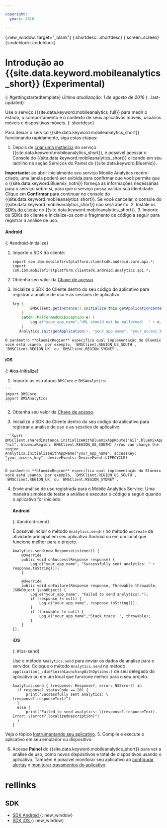 ```yaml
---

copyright:
  years: 2016

---
```

{:new_window: target="_blank"}
{:shortdesc: .shortdesc}
{:screen:.screen}
{:codeblock:.codeblock}

# Introdução ao {{site.data.keyword.mobileanalytics_short}} (Experimental)  

{: #gettingstartedtemplate}
*Última atualização: 1 de agosto de 2016*
{: .last-updated}

Use o serviço {{site.data.keyword.mobileanalytics_full}} para medir o estado, o comportamento e o contexto de seus aplicativos móveis, usuários móveis e dispositivos móveis.
{: shortdesc}

Para deixar o serviço {{site.data.keyword.mobileanalytics_short}} funcionando rapidamente, siga estas etapas:

1. Depois de [criar uma instância](https://console.{DomainName}/docs/services/reqnsi.html#req_instance) do serviço {{site.data.keyword.mobileanalytics_short}}, é possível acessar o Console do {{site.data.keyword.mobileanalytics_short}} clicando em seu ladrilho na seção Serviços do Painel do {{site.data.keyword.Bluemix}}.

  **Importante:** ao abrir inicialmente seu
serviço Mobile Analytics recém-criado, uma janela poderá ser exibida
para confirmar que você permite que o {{site.data.keyword.Bluemix_notm}} forneça as informações necessárias para o serviço sobre si, para que o serviço possa validar sua identidade. Clique em **Confirmar** para continuar no console do {{site.data.keyword.mobileanalytics_short}}. Se você cancelar, o console do {{site.data.keyword.mobileanalytics_short}} não será aberto.
2. Instale os [SDKs do cliente](install-client-sdk.html) do {{site.data.keyword.mobileanalytics_short}}.
3. Importe os SDKs do cliente e inicialize-os com o fragmento de código a seguir para registrar a análise de uso.
  #### Android
  {: #android-initialize}
  1. Importe o SDK do cliente:
		
		```
		import com.ibm.mobilefirstplatform.clientsdk.android.core.api.*;
		import com.ibm.mobilefirstplatform.clientsdk.android.analytics.api.*;
		```

  2. Obtenha seu valor da [Chave de acesso](sdk.html#analytics-clientkey).
  3. Inicialize o SDK do Cliente dentro do seu código do aplicativo para registrar a
análise de uso e as sessões de aplicativo.
		
		```Java
		try {
		        BMSClient.getInstance().initialize(this.getApplicationContext(), "", "", BMSClient.REGION_US_SOUTH);
			}
			catch (MalformedURLException e) {
		        Log.e("your_app_name","URL should not be malformed:  " + e.getLocalizedMessage());
		    }
		   Analytics.init(getApplication(), "your_app_name", "your_access_key", Analytics.DeviceEvent.LIFECYCLE);
		```
    O parâmetro **bluemixRegion** especifica qual implementação do Bluemix você está usando, por exemplo, `BMSClient.REGION_US_SOUTH`, `BMSClient.REGION_UK` ou `BMSClient.REGION_SYDNEY`.

  #### iOS
  {: #ios-initialize}
  1. Importe as estruturas `BMSCore` e `BMSAnalytics`:

    ```
    import BMSCore
    import BMSAnalytics
    ```

  2. Obtenha seu valor da [Chave de acesso](sdk.html#analytics-clientkey).

  3. Inicialize o SDK do Cliente dentro do seu código do aplicativo para registrar a
análise de uso e as sessões de aplicativo.
	
	```Swift
	BMSClient.sharedInstance.initializeWithBluemixAppRoute("nil",bluemixAppGUID: "nil", bluemixRegion: BMSClient.REGION_US_SOUTH) //You can change the region
	Analytics.initializeWithAppName("your_app_name", accessKey: "your_access_key", deviceEvents: DeviceEvent.LIFECYCLE)
	```

    O parâmetro **bluemixRegion** especifica qual implementação do Bluemix você está usando, por exemplo, `BMSClient.REGION_US_SOUTH`, `BMSClient.REGION_UK` ou `BMSClient.REGION_SYDNEY`.

4. Envie análise de uso registrada para o Mobile Analytics Service. Uma maneira simples de testar a análise é executar o código a seguir quando o aplicativo for iniciado:

	#### Android
	{: #android-send}
	
	É possível incluir o método `Analytics.send()` no método `onCreate` da atividade principal em seu aplicativo Android ou em um local que funcione melhor para o projeto.
	
	```
	Analytics.send(new ResponseListener() {
	    @Override
	    public void onSuccess(Response response) {
	        Log.d("your_app_name", "Successfully sent analytics: " + response.toString());
	    }
		
	    @Override
	    public void onFailure(Response response, Throwable throwable, JSONObject jsonObject) {
	        Log.e("your_app_name", "Failed to send analytics: ");
	        if (response != null) {
	            Log.e("your_app_name", response.toString());
	        }
	        if (throwable != null) {
	            Log.e("your_app_name","Stack trace: ", throwable);
	        }
	    }
	});
	```
	
	#### iOS
	{: #ios-send}
	
	
	Use o método `Analytics.send` para enviar os dados de análise para o servidor. Coloque o método `Analytics.send` no método `application(_:didFinishLaunchingWithOptions:)` de seu delegado do aplicativo ou em um local que funcione melhor para o seu projeto. 
		
	```
	Analytics.send { (response: Response?, error: NSError?) in
	  if response?.statusCode == 201 {
	      print("Successfully sent analytics: \(response?.responseText)")
	  }
	  else {
	      print("Failed to send analytics: \(response?.responseText). Error: \(error?.localizedDescription)")
	  }
	}
	```
Veja o tópico [Instrumentando seu aplicativo](sdk.html).
5. Compile e execute o aplicativo em seu emulador ou dispositivo.

6. Acesse **Painel** do {{site.data.keyword.mobileanalytics_short}} para ver a análise de uso, como novos dispositivos e total de dispositivos usando o aplicativo. Também é possível monitorar seu aplicativo ao <!-- [creating custom charts](app-monitoring.html#custom-charts), --> [configurar alertas](app-monitoring.html#alerts) e [monitorar travamentos do aplicativo](app-monitoring.html#monitor-app-crash). 


# rellinks

## SDK
* [SDK Android ](https://github.com/ibm-bluemix-mobile-services/bms-clientsdk-android-analytics){: new_window}  
* [SDK iOS ](https://github.com/ibm-bluemix-mobile-services/bms-clientsdk-swift-analytics){: new_window}
